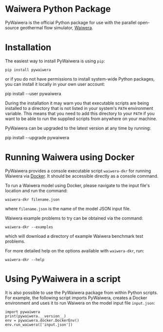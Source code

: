 Waiwera Python Package
======================

PyWaiwera is the official Python package for use with the parallel open-source geothermal flow simulator, [Waiwera](https://waiwera.github.io/).

# Installation

The easiest way to install PyWaiwera is using `pip`:

    pip install pywaiwera

or if you do not have permissions to install system-wide Python packages, you can install it locally in your own user account:

   pip install --user pywaiwera

During the installation it may warn you that executable scripts are being installed to a directory that is not listed in your system's ``PATH`` environment variable. This means that you need to add this directory to your ``PATH`` if you want to be able to run the supplied scripts from anywhere on your machine.

PyWaiwera can be upgraded to the latest version at any time by running:

   pip install --upgrade pywaiwera

# Running Waiwera using Docker

PyWaiwera provides a console executable script `waiwera-dkr` for running Waiwera via [Docker](https://www.docker.com/).  It should be accessible directly as a console command.

To run a Waiwera model using Docker, please navigate to the input file's location and run the command:

    waiwera-dkr filename.json

where `filename.json` is the name of the model JSON input file.

Waiwera example problems to try can be obtained via the command:

    waiwera-dkr --examples

which will download a directory of example Waiwera benchmark test problems.

For more detailed help on the options available with `waiwera-dkr`, run:

    waiwera-dkr --help

# Using PyWaiwera in a script

It is also possible to use the PyWaiwera package from within Python scripts. For example, the following script imports PyWaiwera, creates a Docker environment and uses it to run Waiwera on the model input file `input.json`:

    import pywaiwera
    print(pywaiwera.__version__)
    env = pywaiwera.docker.DockerEnv()
    env.run_waiwera(['input.json'])

